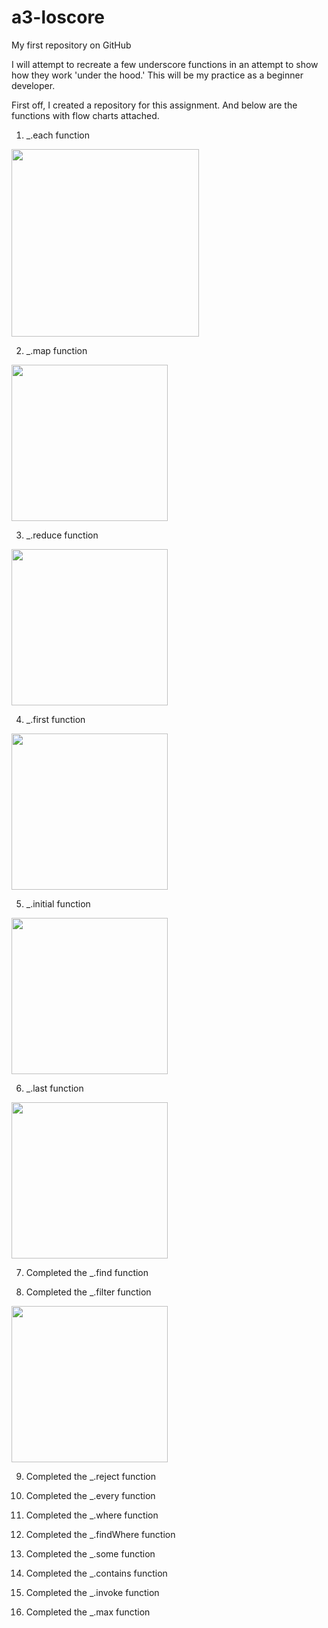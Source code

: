# a3-loscore
My first repository on GitHub

I will attempt to recreate a few underscore functions
in an attempt to show how they work 'under the hood.'
This will be my practice as a beginner developer. 

First off, I created a repository for this assignment.
And below are the functions with flow charts attached.

1. _.each function
<img src="images/00-eachFunction.jpg" width="300">
 
2. _.map function
<img src="images/01-mapFunction.jpg" width="250">
               
3. _.reduce function
<img src="images/02-reduceFunction.jpg" width="250">

4. _.first function
<img src="images/03-firstFunction.jpg" width="250">

5. _.initial function
<img src="images/04-initialFunction.jpg" width="250">

6. _.last function
<img src="images/05-lastFunction.jpg" width="250">

7. Completed the _.find function

8. Completed the _.filter function
<img src="images/06-filterFunction.jpg" width="250">

9. Completed the _.reject function

10. Completed the _.every function

11. Completed the _.where function

12. Completed the _.findWhere function

13. Completed the _.some function

14. Completed the _.contains function

15. Completed the _.invoke function

16. Completed the _.max function
